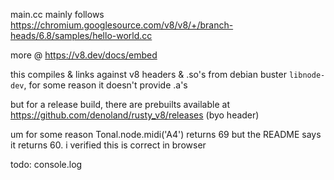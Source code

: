 main.cc mainly follows https://chromium.googlesource.com/v8/v8/+/branch-heads/6.8/samples/hello-world.cc

more @ https://v8.dev/docs/embed

this compiles & links against v8 headers & .so's from debian buster `libnode-dev`, for some reason it doesn't provide .a's 

but for a release build, there are prebuilts available at https://github.com/denoland/rusty_v8/releases (byo header)

um for some reason Tonal.node.midi('A4') returns 69 but the README says it returns 60. i verified this is correct in browser

todo: console.log
